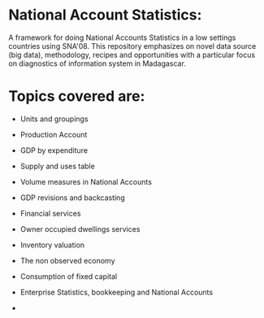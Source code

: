 # National Account Statistics:
A framework for doing National Accounts Statistics in a low settings countries using SNA'08.
This repository emphasizes on novel data source (big data), methodology, recipes and opportunities with a particular focus on diagnostics of information system in Madagascar.

# Topics covered are:

* Units and groupings

* Production Account

* GDP by expenditure

* Supply and uses table

* Volume measures in National Accounts

* GDP revisions and backcasting

* Financial services

* Owner occupied dwellings services

* Inventory valuation

* The non observed economy

* Consumption of fixed capital

* Enterprise Statistics, bookkeeping and National Accounts

* 
